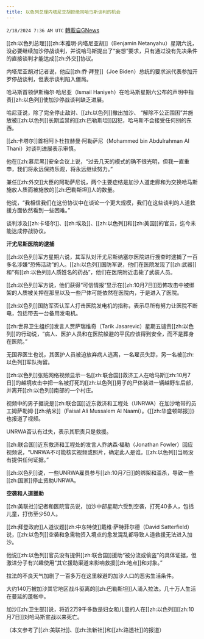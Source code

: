 ```yaml
---
title: 以色列总理内塔尼亚胡拒绝同哈马斯谈判的机会
---
```

`2/18/2024 7:36 AM UTC` [轉載自GNews](https://gnews.org/articles/2319496)

[[zh:以色列总理]][[zh:本雅明·内塔尼亚胡]]（Benjamin Netanyahu）星期六说，没必要继续加沙停战谈判，并说哈马斯提出了“妄想”要求，只有通过没有先决条件的直接谈判才能达成[[zh:外交]]协议。

内塔尼亚胡对记者说，他应[[zh:乔·拜登]]（Joe Biden）总统的要求派代表参加开罗停战谈判，但表示谈判陷入僵局。

哈马斯首领伊斯梅尔·哈尼亚（Ismail Haniyeh）在哈马斯星期六公布的声明中指责[[zh:以色列]]使加沙停战谈判缺乏进展。

哈尼亚说，除了完全停止敌对、[[zh:以色列]]撤出加沙、 “解除不公正围困”并施放被[[zh:以色列]]长期监禁的[[zh:巴勒斯坦]]囚犯，哈马斯不会接受任何别的东西。

[[zh:卡塔尔]]首相阿卜杜拉赫曼·阿勒萨尼（Mohammed bin Abdulrahman Al Thani）对谈判进展表示审慎。

他在[[zh:慕尼黑]]安全会议上说，“过去几天的模式的确不很光明，但我一直重申，我们将永远保持乐观，将永远继续努力。”

兼任[[zh:外交]]大臣的阿勒萨尼说，两个主要症结是加沙人道走廊和为交换哈马斯施放人质而被施放的[[zh:巴勒斯坦]]人的数量。

他说，“我相信我们在这份协议中在谈论一个更大规模，我们在这些谈判的人道救援方面依然看到一些困难。”

谈判涉及[[zh:卡塔尔]]、[[zh:埃及]]、[[zh:以色列]]和[[zh:美国]]的官员，迄今未能达成停战协议。

**汗尤尼斯医院的逮捕**

[[zh:以色列]]军方星期六说，其军队对汗尤尼斯纳塞尔医院进行搜查时逮捕了一百多名涉嫌“恐怖活动”的人。[[zh:以色列]]国防军说，他们在医院发现了[[zh:武器]]和“有[[zh:以色列]]人质姓名的药品”，他们在医院附近击毙了武装人员。

[[zh:以色列]]军方说，他们获得“可信情报“显示在[[zh:10月7日]]恐怖攻击中被绑架的人质被关押在那里以及一些尸体可能依然在医院内，于是进入了医院。

[[zh:以色列]]国防军否认军人打击医院发电机的指称，表示尽所有努力让医院不断电，包括带去一台备用发电机。

[[zh:世界卫生组织]]发言人贾萨瑞维奇（Tarik Jasarevic）星期五谴责[[zh:以色列]]的行动说，“病人、医护人员和在医院躲避的平民应该得到安全，而不是葬身在医院。”

无国界医生也说，其医护人员被迫放弃病人逃离，一名雇员失踪，另一名被[[zh:以色列]]军队拘留。

[[zh:以色列]]张贴网络视频显示一名[[zh:联合国]]救济工人在哈马斯[[zh:10月7日]]的越境攻击中把一名被打死的[[zh:以色列]]男子的尸体装进一辆越野车后部，并离开[[zh:以色列]]南部的一个村庄。

视频中的男子据说是[[zh:联合国]]近东救济和工程处（UNRWA）在加沙地带的员工姆萨勒姆·[[zh:纳米]]（Faisal Ali Mussalem Al Naami）。《[[zh:华盛顿邮报]]》也报道了视频。

UNRWA否认有过失，表示其职责只是救援。

[[zh:联合国]]近东救济和工程处的发言人乔纳森·福勒（Jonathan Fowler）回应视频说，“UNRWA不可能核实视频或照片，确定此人是谁。[[zh:以色列]]当局没有提供任何证据。”

[[zh:以色列]]说，一些UNRWA雇员参与[[zh:10月7日]]的绑架和滥杀，导致一些[[zh:国家]]停止资助UNRWA。

**空袭和人道援助**

[[zh:美联社]]记者和医院官员说，加沙中部星期六受到空袭，打死40多人，包括儿童，打伤至少50人。

[[zh:拜登政府]]人道议题[[zh:中东特使]]戴维·萨特菲尔德（David Satterfield）说，[[zh:以色列]]空袭和急需物资入境点的愈发混乱都导致人道救援无法进入加沙。

他说[[zh:以色列]]官员没有提供[[zh:联合国]]援助“被分流或偷盗”的具体证据，但激进分子有兴趣使用“其它援助渠道来影响救援[[zh:地点]]和对象。”

拉法的不良天气加剧了一百多万在这里躲避的加沙人口的恶劣生活条件。

大约140万被加沙其它地区战斗驱离的[[zh:巴勒斯坦]]人涌入拉法。几十万人生活在蔓延的蓬帐中。

加沙[[zh:卫生部]]说，将近2万9千多数是妇女和儿童的人在[[zh:以色列]][[zh:10月7日]]对哈马斯宣战以来死亡。

（本文参考了[[zh:美联社]]、[[zh:法新社]]和[[zh:路透社]]的报道）
